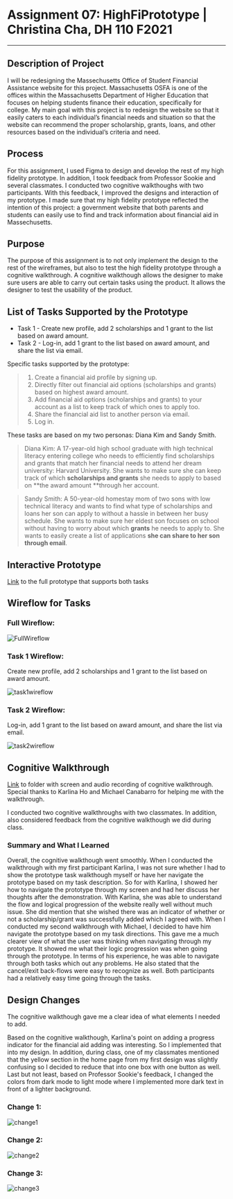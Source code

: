 # Assignment 07: HighFiPrototype | Christina Cha, DH 110 F2021
---
## Description of Project
I will be redesigning the Massechusetts Office of Student Financial Assistance website for this project. Massachusetts OSFA is one of the offices within the Massachusetts Department of Higher Education that focuses on helping students finance their education, specifically for college. My main goal with this project is to redesign the website so that it easily caters to each individual’s financial needs and situation so that the website can recommend the proper scholarship, grants, loans, and other resources based on the individual’s criteria and need.

## Process
For this assignment, I used Figma to design and develop the rest of my high fidelity prototype. In addition, I took feedback from Professor Sookie and several classmates. I conducted two cognitive walkthoughs with two participants. With this feedback, I improved the designs and interaction of my prototype.  I made sure that my high fidelity prototype reflected the intention of this project: a government website that both parents and students can easily use to find and track information about financial aid in Massechusetts.

## Purpose
The purpose of this assignment is to not only implement the design to the rest of the wireframes, but also to test the high fidelity prototype through a cognitive walkthrough. A cognitive walkthough allows the designer to make sure users are able to carry out certain tasks using the product. It allows the designer to test the usability of the product.

## List of Tasks Supported by the Prototype

- Task 1 - Create new profile, add 2 scholarships and 1 grant to the list based on award amount. 
- Task 2 - Log-in, add 1 grant to the list based on award amount, and share the list via email. 

Specific tasks supported by the prototype:
> 1. Create a financial aid profile by signing up. 
> 2. Directly filter out financial aid options (scholarships and grants) based on highest award amount.
> 3. Add financial aid options (scholarships and grants) to your account as a list to keep track of which ones to apply too.
> 4. Share the financial aid list to another person via email.
> 5. Log in. 

These tasks are based on my two personas: Diana Kim and Sandy Smith.

> Diana Kim: A 17-year-old high school graduate with high technical literacy entering college who needs to efficiently find scholarships and grants that match her financial needs to attend her dream university: Harvard University. She wants to make sure she can keep track of which **scholarships and grants** she needs to apply to based on **the award amount **through her account.

> Sandy Smith: A 50-year-old homestay mom of two sons with low technical literacy and wants to find what type of scholarships and loans her son can apply to without a hassle in between her busy schedule. She wants to make sure her eldest son focuses on school without having to worry about which **grants** he needs to apply to. She wants to easily create a list of applications **she can share to her son through email**.


## Interactive Prototype 
[Link](https://www.figma.com/proto/hfFBBF6VnWhNXI6mfQEOqD/Assignment07?page-id=26%3A1646&node-id=127%3A3744&viewport=241%2C48%2C0.17&scaling=min-zoom&starting-point-node-id=127%3A3744) to the full prototype that supports both tasks

## Wireflow for Tasks

### Full Wireflow: 
![FullWireflow](FULLFLOW.png)

### Task 1 Wireflow: 
Create new profile, add 2 scholarships and 1 grant to the list based on award amount. 

![task1wireflow](wireflow_task1.png)

### Task 2 Wireflow: 
Log-in, add 1 grant to the list based on award amount, and share the list via email. 

![task2wireflow](wireflow_task2.png)

## Cognitive Walkthrough
[Link](https://drive.google.com/file/d/1oVHaI5hgrsCfUm65sewfxODjMSF4pSFr/view?usp=sharing) to folder with screen and audio recording of cognitive walkthrough. Special thanks to Karlina Ho and Michael Canabarro for helping me with the walkthrough.

I conducted two cognitive walkthroughs with two classmates. In addition, also considered feedback from the cognitive walkthough we did during class.

### Summary and What I Learned
Overall, the cognitive walkthough went smoothly. When I conducted the walkthrough with my first participant Karlina, I was not sure whether I had to show the prototype task walkthough myself or have her navigate the prototype based on my task description. So for with Karlina, I showed her how to navigate the prototype through my screen and had her discuss her thoughts after the demonstration. With Karlina, she was able to understand the flow and logical progression of the website really well without much issue. She did mention that she wished there was an indicator of whether or not a scholarship/grant was successfully added which I agreed with. When I conducted my second walkthrough with Michael, I decided to have him navigate the prototype based on my task directions. This gave me a much clearer view of what the user was thinking when navigating through my prototype. It showed me what their logic progression was when going through the prototype. In terms of his experience, he was able to navigate through both tasks which out any problems. He also stated that the cancel/exit back-flows were easy to recognize as well. Both participants had a relatively easy time going through the tasks. 

## Design Changes
The cognitive walkthough gave me a clear idea of what elements I needed to add. 

Based on the cognitive walkthough, Karlina's point on adding a progress indicator for the financial aid adding was interesting. So I implemented that into my design. In addition, during class, one of my classmates mentioned that the yellow section in the home page from my first design was slightly confusing so I decided to reduce that into one box with one button as well. Last but not least, based on Professor Sookie's feedback, I changed the colors from dark mode to light mode where I implemented more dark text in front of a lighter background. 

### Change 1: 
![change1](CHANGE_1.png)

### Change 2: 
![change2](CHANGE_2.png)

### Change 3: 
![change3](CHANGE_3.png)
